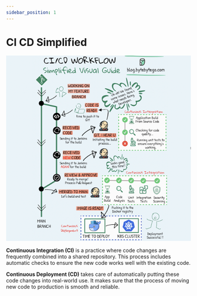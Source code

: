 ```yaml
---
sidebar_position: 1
---
```


# CI CD Simplified

![Diagram](./images/ci-cd-simplified.png)


**Continuous Integration (CI)** is a practice where code changes are frequently combined into a shared repository. This process includes automatic checks to ensure the new code works well with the existing code.

**Continuous Deployment (CD)** takes care of automatically putting these code changes into real-world use. It makes sure that the process of moving new code to production is smooth and reliable.